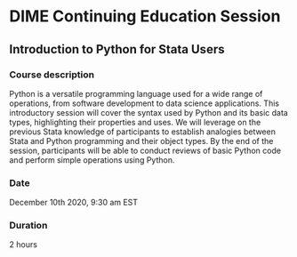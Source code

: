 # DIME Continuing Education Session
## Introduction to Python for Stata Users

### Course description

Python is a versatile programming language used for a wide range of operations, from software development to data science applications. This introductory session will cover the syntax used by Python and its basic data types, highlighting their properties and uses. We will leverage on the previous Stata knowledge of participants to establish analogies between Stata and Python programming and their object types. By the end of the session, participants will be able to conduct reviews of basic Python code and perform simple operations using Python.

### Date

December 10th 2020, 9:30 am EST

### Duration

2 hours
